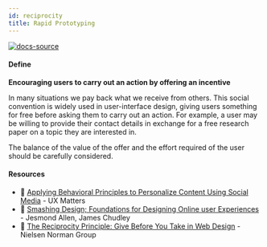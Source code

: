 ```yaml
---
id: reciprocity
title: Rapid Prototyping
---
```


[![docs-source](https://img.shields.io/badge/SRC-UX%20Companion-blue)](https://play.google.com/store/apps/details?id=com.cyberduck.uxcompanion)

#### Define

**Encouraging users to carry out an action by offering an incentive**

In many situations we pay back what we receive from others. This social convention is widely used in user-interface design, giving users something for free before asking them to carry out an action.
 For example, a user may be willing to provide their contact details in exchange for a free research paper on a topic they are interested in.

The balance of the value of the offer and the effort required of the user should be carefully considered.

#### Resources

* 📃 [Applying Behavioral Principles to Personalize Content Using Social Media](https://www.uxmatters.com/mt/archives/2013/08/applying-behavioral-principles-to-personalize-content-using-social-media.php#sthash.i4mveA6X.dpuf) - UX Matters
* 📘 [Smashing Design; Foundations for Designing Online user Experiences](https://www.amazon.co.uk/Smashing-Design-Foundations-Designing-Experiences/dp/0470666854) - Jesmond Allen, James Chudley
* 📃 [The Reciprocity Principle: Give Before You Take in Web Design](https://www.nngroup.com/articles/reciprocity-principle/) - Nielsen Norman Group